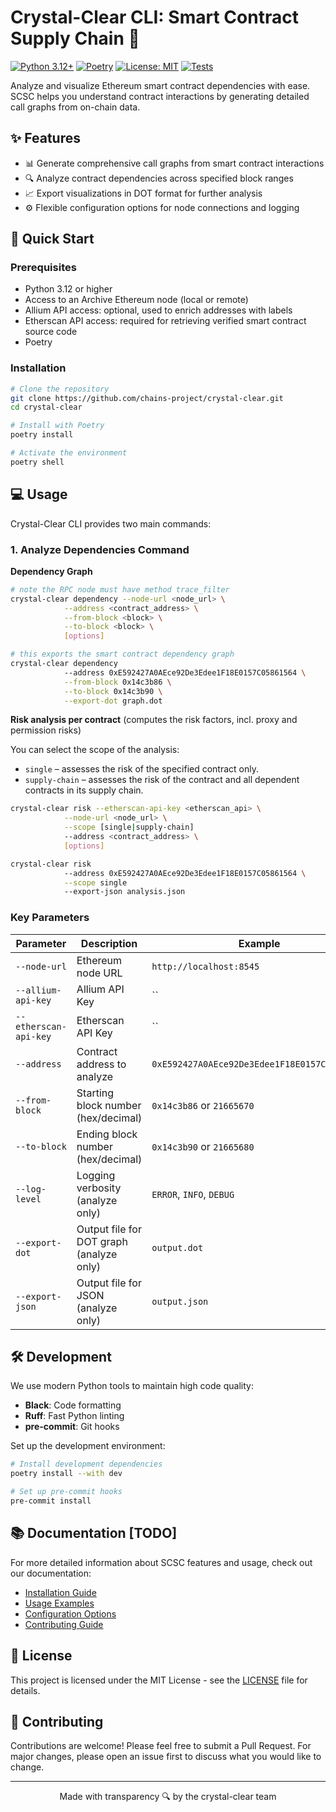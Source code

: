 # Crystal-Clear CLI: Smart Contract Supply Chain 🔗

[![Python 3.12+](https://img.shields.io/badge/python-3.12+-blue.svg)](https://www.python.org/downloads/)
[![Poetry](https://img.shields.io/badge/poetry-dependency%20manager-blue)](https://python-poetry.org/)
[![License: MIT](https://img.shields.io/badge/License-MIT-yellow.svg)](https://opensource.org/licenses/MIT)
[![Tests](https://img.shields.io/badge/Tests-passing-brightgreen.svg)](https://github.com/chains-project/crystal-clear/actions)

Analyze and visualize Ethereum smart contract dependencies with ease.
SCSC helps you understand contract interactions by generating detailed call graphs from on-chain data.

## ✨ Features

- 📊 Generate comprehensive call graphs from smart contract interactions
- 🔍 Analyze contract dependencies across specified block ranges
- 📈 Export visualizations in DOT format for further analysis
- ⚙️ Flexible configuration options for node connections and logging

## 🚀 Quick Start

### Prerequisites

- Python 3.12 or higher
- Access to an Archive Ethereum node (local or remote)
- Allium API access: optional, used to enrich addresses with labels
- Etherscan API access: required for retrieving verified smart contract source code
- Poetry

### Installation

```bash
# Clone the repository
git clone https://github.com/chains-project/crystal-clear.git
cd crystal-clear

# Install with Poetry
poetry install

# Activate the environment
poetry shell
```

## 💻 Usage

Crystal-Clear CLI provides two main commands:

### 1. Analyze Dependencies Command

**Dependency Graph**
```bash
# note the RPC node must have method trace_filter 
crystal-clear dependency --node-url <node_url> \
            --address <contract_address> \
            --from-block <block> \
            --to-block <block> \
            [options]

# this exports the smart contract dependency graph
crystal-clear dependency
            --address 0xE592427A0AEce92De3Edee1F18E0157C05861564 \
            --from-block 0x14c3b86 \
            --to-block 0x14c3b90 \
            --export-dot graph.dot
```

**Risk analysis per contract** (computes the risk factors, incl. proxy and permission risks)

You can select the scope of the analysis:
- `single` – assesses the risk of the specified contract only.
- `supply-chain` – assesses the risk of the contract and all dependent contracts in its supply chain.
```bash
crystal-clear risk --etherscan-api-key <etherscan_api> \
            --node-url <node_url> \
            --scope [single|supply-chain]
            --address <contract_address> \
            [options]

crystal-clear risk
            --address 0xE592427A0AEce92De3Edee1F18E0157C05861564 \
            --scope single
            --export-json analysis.json
```


### Key Parameters

| Parameter | Description | Example |
|-----------|-------------|---------|
| `--node-url` | Ethereum node URL | `http://localhost:8545` |
| `--allium-api-key` | Allium API Key| `` | 
| `--etherscan-api-key` | Etherscan API Key | `` |
| `--address` | Contract address to analyze | `0xE592427A0AEce92De3Edee1F18E0157C05861564` |
| `--from-block` | Starting block number (hex/decimal) | `0x14c3b86` or `21665670` |
| `--to-block` | Ending block number (hex/decimal) | `0x14c3b90` or `21665680` |
| `--log-level` | Logging verbosity (analyze only) | `ERROR`, `INFO`, `DEBUG` |
| `--export-dot` | Output file for DOT graph (analyze only) | `output.dot` |
| `--export-json` | Output file for JSON (analyze only) | `output.json` |


## 🛠️ Development

We use modern Python tools to maintain high code quality:

- **Black**: Code formatting
- **Ruff**: Fast Python linting
- **pre-commit**: Git hooks

Set up the development environment:

```bash
# Install development dependencies
poetry install --with dev

# Set up pre-commit hooks
pre-commit install
```

## 📚 Documentation [TODO]

For more detailed information about SCSC features and usage, check out our documentation:

- [Installation Guide](docs/installation.md)
- [Usage Examples](docs/examples.md)
- [Configuration Options](docs/configuration.md)
- [Contributing Guide](CONTRIBUTING.md)

## 📄 License

This project is licensed under the MIT License - see the [LICENSE](LICENSE) file for details.

## 🤝 Contributing

Contributions are welcome! Please feel free to submit a Pull Request. For major changes, please open an issue first to discuss what you would like to change.

---

<div align="center">
Made with transparency 🔍 by the crystal-clear team
</div>
